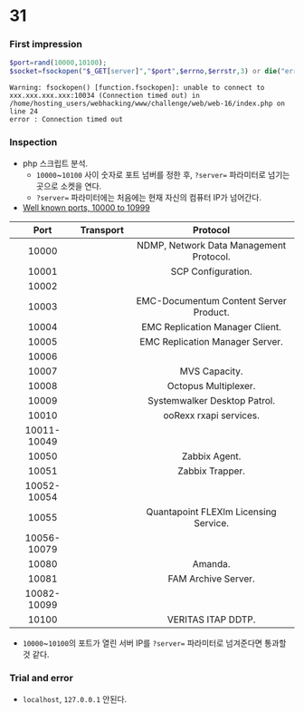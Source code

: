 # 31

### First impression
```php
$port=rand(10000,10100);
$socket=fsockopen("$_GET[server]","$port",$errno,$errstr,3) or die("error : $errstr");
```
```
Warning: fsockopen() [function.fsockopen]: unable to connect to xxx.xxx.xxx.xxx:10034 (Connection timed out) in /home/hosting_users/webhacking/www/challenge/web/web-16/index.php on line 24
error : Connection timed out
```

### Inspection
* php 스크립트 분석.
	- `10000`~`10100` 사이 숫자로 포트 넘버를 정한 후, `?server=` 파라미터로 넘기는 곳으로 소켓을 연다.
	- `?server=` 파라미터에는 처음에는 현재 자신의 컴퓨터 IP가 넘어간다.
* [Well known ports, 10000 to 10999](http://www.networksorcery.com/enp/protocol/ip/ports10000.htm)

| Port | Transport | Protocol |
|:----:|:---------:|:--------:|
|10000 ||NDMP, Network Data Management Protocol.|
|10001||SCP Configuration.|
|10002|||
|10003||EMC-Documentum Content Server Product.|
|10004||EMC Replication Manager Client.|
|10005||EMC Replication Manager Server.|
|10006|||
|10007||MVS Capacity.|
|10008||Octopus Multiplexer.|
|10009||Systemwalker Desktop Patrol.|
|10010||ooRexx rxapi services.|
|10011-10049|||
|10050||Zabbix Agent.|
|10051||Zabbix Trapper.|
|10052-10054|||
|10055||Quantapoint FLEXlm Licensing Service.|
|10056-10079|||
|10080||Amanda.|
|10081||FAM Archive Server.|
|10082-10099|||
|10100||VERITAS ITAP DDTP.|

* `10000`~`10100`의 포트가 열린 서버 IP를 `?server=` 파라미터로 넘겨준다면 통과할 것 같다.

### Trial and error
* `localhost`, `127.0.0.1` 안된다.
